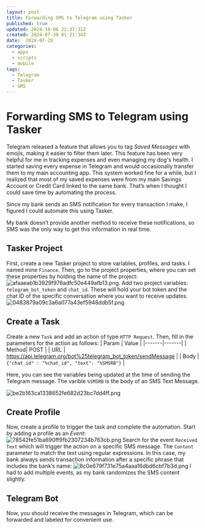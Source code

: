 ```yaml
---
layout: post
title: Forwarding SMS to Telegram using Tasker
published: true
updated: 2024-10-06 22:37:31Z
created: 2024-07-30 01:21:34Z
date:  2024-07-29
categories:
  - apps
  - scripts
  - mobile
tags:
  - Telegram
  - Tasker
  - SMS
---
```

# Forwarding SMS to Telegram using Tasker

Telegram released a feature that allows you to tag *Saved Messages* with emojis, making it easier to filter them later. This feature has been very helpful for me in tracking expenses and even managing my dog's health. I started saving every expense in Telegram and would occasionally transfer them to my main accounting app. This system worked fine for a while, but I realized that most of my saved expenses were from my main Savings Account or Credit Card linked to the same bank. That’s when I thought I could save time by automating the process.

Since my bank sends an SMS notification for every transaction I make, I figured I could automate this using Tasker.

My bank doesn’t provide another method to receive these notifications, so SMS was the only way to get this information in real time.
## Tasker Project
First, create a new Tasker project to store variables, profiles, and tasks. I named mine `Finance`. Then, go to the project properties, where you can set these properties by holding the name of the project:
![afaaeab1b3929f976adfc50e449afb13.png](/assets/afaaeab1b3929f976adfc50e449afb13.png).
Add two project variables: `telegram_bot_token` and `chat_id`. These will hold your bot token and the chat ID of the specific conversation where you want to receive updates.
![0483879a09c3a6a077a43ef5948ddb5f.png](/assets/0483879a09c3a6a077a43ef5948ddb5f.png)

## Create a Task
Create a new `Task` and add an action of type `HTTP Request`. Then, fill in the parameters for the action as follows:
| Param | Value |
|-------|-------|
| Method| POST  |
| URL | https://api.telegram.org/bot%25telegram_bot_token/sendMessage |
| Body | `{"chat_id" : "%chat_id", "text": "%SMSRB"}` |

Here, you can see the variables being updated at the time of sending the Telegram message. The varible `%SMSRB` is the body of an SMS Text Message.

![be2b163ca1338652fe682d23bc7dd4ff.png](/assets/be2b163ca1338652fe682d23bc7dd4ff.png)

## Create Profile
Now, create a profile to trigger the task and complete the automation. Start by adding a profile as an *Event*:
![78542fe51ba690ff9fb2307234b763cb.png](/assets/78542fe51ba690ff9fb2307234b763cb.png)
Search for the event  `Received Text` which will trigger the action on a specific SMS message. The  `Content`  parameter to match the text using regular expressions. In this case, my bank always sends transaction information after a specific phrase that includes the bank’s name:
![8c0e679f731e75a4aaa16dbd6cbf7b3d.png](/assets/8c0e679f731e75a4aaa16dbd6cbf7b3d.png)
I had to add multiple events, as my bank randomizes the SMS content slightly.
## Telegram Bot
Now, you should receive the messages in Telegram, which can be forwarded and labeled for convenient use.
